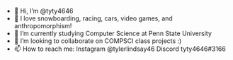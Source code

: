 - 👋 Hi, I’m @tyty4646
- 👀 I love snowboarding, racing, cars, video games, and anthropomorphism!
- 🌱 I’m currently studying Computer Science at Penn State University
- 💞️ I’m looking to collaborate on COMPSCI class projects :)
- 📫 How to reach me: 
Instagram @tylerlindsay46
Discord tyty4646#3166

<!---
tyty4646/tyty4646 is a ✨ special ✨ repository because its `README.md` (this file) appears on your GitHub profile.
You can click the Preview link to take a look at your changes.
--->
